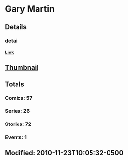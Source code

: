 # Gary  Martin 
## Details
### detail
#### [Link](http://marvel.com/comics/creators/1382/gary_martin?utm_campaign=apiRef&utm_source=225578a89fc76f3d20fbffda5d17a88d)
## [Thumbnail](http://i.annihil.us/u/prod/marvel/i/mg/b/40/image_not_available.jpg)
## Totals
### Comics: 57
### Series: 26
### Stories: 72
### Events: 1
## Modified: 2010-11-23T10:05:32-0500